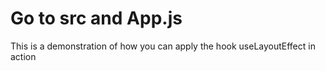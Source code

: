 # Go to src and App.js
This is a demonstration of how you can apply the hook useLayoutEffect in action

